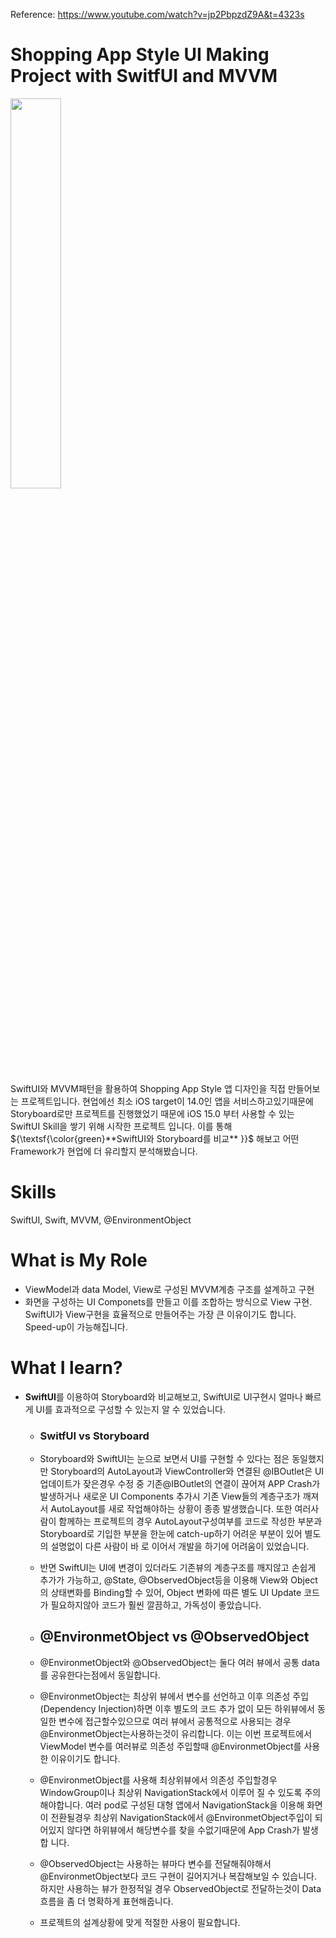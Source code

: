 Reference: https://www.youtube.com/watch?v=jp2PbpzdZ9A&t=4323s

# Shopping App Style UI Making Project with SwitfUI and MVVM 


<img width="40%" src="https://github.com/beakyangsu/iOS_ShoppingApp_SwiftUI_MVVM/assets/12162598/d7c652a5-82eb-4a31-9a4b-07df99e7dc10">

SwiftUI와 MVVM패턴을 활용하여 Shopping App Style 앱 디자인을 직접 만들어보는 프로젝트입니다. 현업에선 최소 iOS target이 14.0인 앱을 서비스하고있기때문에 Storyboard로만 프로젝트를 진행했었기 때문에 iOS 15.0 부터 사용할 수 있는 SwiftUI Skill을 쌓기 위해 시작한 프로젝트 입니다. 이를 통해 ${\textsf{\color{green}**SwiftUI와 Storyboard를 비교** }}$ 해보고 어떤 Framework가 현업에 더 유리할지 분석해봤습니다. 


# Skills
SwiftUI, Swift, MVVM, @EnvironmentObject

# What is My Role 
+ ViewModel과 data Model, View로 구성된 MVVM계층 구조를 설계하고 구현
+ 화면을 구성하는 UI Componets를 만들고 이를 조합하는 방식으로 View 구현. SwiftUI가 View구현을 효율적으로 만들어주는 가장 큰 이유이기도 합니다. Speed-up이 가능해집니다.


# What I learn? 
+ **SwiftUI**를 이용하여 Storyboard와 비교해보고, SwiftUI로 UI구현시 얼마나 빠르게 UI를 효과적으로 구성할 수 있는지 알 수 있었습니다.
  + ### SwitfUI vs Storyboard
  + Storyboard와 SwiftUI는 눈으로 보면서 UI를 구현할 수 있다는 점은 동일했지만 Storyboard의 AutoLayout과 ViewController와 연결된 @IBOutlet은 UI업데이트가 잦은경우 수정
    중 기존@IBOutlet의 연결이 끊어져 APP Crash가 발생하거나 새로운 UI Components 추가시 기존 View들의 계층구조가 깨져서 AutoLayout를 새로 작업해야하는 상황이 종종 발생했습니다.
    또한 여러사람이 함께하는 프로젝트의 경우 AutoLayout구성여부를 코드로 작성한 부분과 Storyboard로 기입한 부분을 한눈에 catch-up하기 어려운 부분이 있어 별도의 설명없이 다른 사람이 바
    로 이어서 개발을 하기에 어려움이 있었습니다.
  + 반면 SwiftUI는 UI에 변경이 있더라도 기존뷰의 계층구조를 깨지않고 손쉽게 추가가 가능하고, @State, @ObservedObject등을 이용해 View와 Object의 상태변화를 Binding할 수 있어,
    Object 변화에 따른 별도 UI Update 코드가 필요하지않아 코드가 훨씬 깔끔하고, 가독성이 좋았습니다.

  + ## @EnvironmetObject vs @ObservedObject
  + @EnvironmetObject와 @ObservedObject는 둘다 여러 뷰에서 공통 data를 공유한다는점에서 동일합니다.
  + @EnvironmetObject는 최상위 뷰에서 변수를 선언하고 이후 의존성 주입(Dependency Injection)하면 이후 별도의 코드 추가 없이 모든 하위뷰에서 동일한 변수에 접근할수있으므로
    여러 뷰에서 공통적으로 사용되는 경우 @EnvironmetObject는사용하는것이 유리합니다. 이는 이번 프로젝트에서 ViewModel 변수를 여러뷰로 의존성 주입할때 @EnvironmetObject를 사용
    한 이유이기도 합니다.
  + @EnvironmetObject를 사용해 최상위뷰에서 의존성 주입할경우 WindowGroup이나 최상위 NavigationStack에서 이루어 질 수 있도록 주의해야합니다. 여러 pod로 구성된 대형 앱에서
    NavigationStack을 이용해 화면이 전환될경우 최상위 NavigationStack에서 @EnvironmetObject주입이 되어있지 않다면 하위뷰에서 해당변수를 찾을 수없기때문에 App Crash가 발생합
    니다.
  + @ObservedObject는 사용하는 뷰마다 변수를 전달해줘야해서 @EnvironmetObject보다 코드 구현이 길어지거나 복잡해보일 수 있습니다. 하지만 사용하는 뷰가 한정적일 경우
    ObservedObject로 전달하는것이 Data 흐름을 좀 더 명확하게 표현해줍니다.
  + 프로젝트의 설계상황에 맞게 적절한 사용이 필요합니다. 



